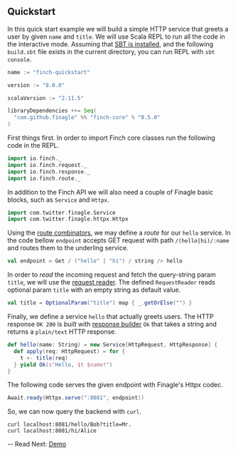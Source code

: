 ## Quickstart

In this quick start example we will build a simple HTTP service that greets a user by given `name` and `title`. We will
use Scala REPL to run all the code in the interactive mode. Assuming that [SBT is installed][1], and the following
`build.sbt` file exists in the current directory, you can run REPL with `sbt console`.

```scala
name := "finch-quickstart"

version := "0.0.0"

scalaVersion := "2.11.5"

libraryDependencies ++= Seq(
  "com.github.finagle" %% "finch-core" % "0.5.0"
)
```

First things first. In order to import Finch core classes run the following code in the REPL.

```scala
import io.finch._
import io.finch.request._
import io.finch.response._
import io.finch.route._
```

In addition to the Finch API we will also need a couple of Finagle basic blocks, such as `Service` and `Httpx`.

```scala
import com.twitter.finagle.Service
import com.twitter.finagle.httpx.Httpx
```

Using the [route combinators](route.md), we may define a _route_ for our `hello` service. In the code bellow `endpoint`
accepts GET request with path `/(hello|hi)/:name` and routes them to the underling service.

```scala
val endpoint = Get / ("hello" | "hi") / string /> hello
```

In order to _read_ the incoming request and fetch the query-string param `title`, we will use the
[request reader](request.md). The defined `RequestReader` reads optional param `title` with an empty string as default
value.

```scala
val title = OptionalParam("title") map { _.getOrElse("") }
```

Finally, we define a service `hello` that actually greets users. The HTTP response `OK 200` is _built_ with
[response builder](response.md) `Ok` that takes a string and returns a `plain/text` HTTP response.  

```scala
def hello(name: String) = new Service[HttpRequest, HttpResponse] {
  def apply(req: HttpRequest) = for {
    t <- title(req)
  } yield Ok(s"Hello, $t $name!")
}
```

The following code serves the given endpoint with Finagle's Httpx codec.

```scala
Await.ready(Httpx.serve(":8081", endpoint))
```

So, we can now query the backend with `curl`.

```
curl localhost:8081/hello/Bob?title=Mr.
curl localhost:8081/hi/Alice
```

--
Read Next: [Demo](demo.md)

[1]: http://www.scala-sbt.org/0.13/tutorial/Setup.html